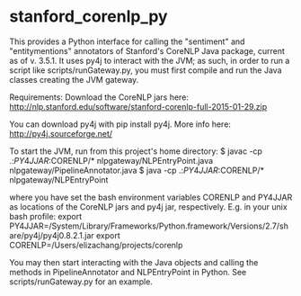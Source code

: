 # stanford_corenlp_py

This provides a Python interface for calling the "sentiment" and "entitymentions" annotators of Stanford's CoreNLP Java package, current as of v. 3.5.1. It uses py4j to interact with the JVM; as such, in order to run a script like scripts/runGateway.py, you must first compile and run the Java classes creating the JVM gateway.

Requirements:
Download the CoreNLP jars here:
http://nlp.stanford.edu/software/stanford-corenlp-full-2015-01-29.zip

You can download py4j with pip install py4j. More info here:
http://py4j.sourceforge.net/

To start the JVM, run from this project's home directory:
$ javac -cp .:$PY4JJAR:$CORENLP/* nlpgateway/NLPEntryPoint.java nlpgateway/PipelineAnnotator.java
$ java -cp .:$PY4JJAR:$CORENLP/* nlpgateway/NLPEntryPoint

where you have set the bash environment variables CORENLP and PY4JJAR as locations of the CoreNLP jars and py4j jar, respectively.
E.g. in your unix bash profile:
export PY4JJAR=/System/Library/Frameworks/Python.framework/Versions/2.7/share/py4j/py4j0.8.2.1.jar
export CORENLP=/Users/elizachang/projects/corenlp

You may then start interacting with the Java objects and calling the methods in PipelineAnnotator and NLPEntryPoint in Python. See scripts/runGateway.py for an example.
